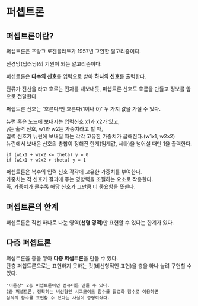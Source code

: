 # 퍼셉트론

## 퍼셉트론이란?

퍼셉트론은 프랑크 로젠블라트가 1957년 고안한 알고리즘이다.

신경망(딥러닝)의 기원이 되는 알고리즘이다.

퍼셉트론은 **다수의 신호**를 입력으로 받아 **하나의 신호**를 출력한다.

전류가 전선을 타고 흐르는 전자를 내보내듯, 퍼셉트론 신호도 흐름을 만들고 정보를 앞으로 전달한다.

퍼셉트론 신호는 '흐른다/안 흐른다(1이나 0)' 두 가지 값을 가질 수 있다.

뉴런 혹은 노드에 보내지는 입력신호 x1과 x2가 있고,  
y는 출력 신호, w1과 w2는 가중치라고 할 때,  
입력 신호가 뉴런에 보내질 때는 각각 고유한 가중치가 곱해진다.(w1x1, w2x2)  
뉴런에서 보내온 신호의 총합이 정해진 한계(임계값, 세타)을 넘어설 때만 1을 출력한다.

```
if (w1x1 + w2x2 <= theta) y = 0
if (w1x1 + w2x2 > theta) y = 1
```

퍼셉트론은 복수의 입력 신호 각각에 고유한 가중치를 부여한다.  
가중치는 각 신호가 결과에 주는 영향력을 조절하는 요소로 작용한다.  
즉, 가중치가 클수록 해당 신호가 그만큼 더 중요함을 뜻한다.

## 퍼셉트론의 한계

퍼셉트론은 직선 하나로 나눈 영역(**선형 영역**)만 표현할 수 있다는 한계가 있다.

## 다층 퍼셉트론

퍼셉트론을 층을 쌓아 **다층 퍼셉트론**을 만들 수 있다.  
단층 퍼셉트론으로는 표현하지 못하는 것(비선형적인 표현)을 층을 하나 늘려 구현할 수 있다.

```
"이론상" 2층 퍼셉트론이면 컴퓨터를 만들 수 있다.
2층 퍼셉트론, 정확히는 비선형인 시그모이드 함수를 활성화 함수로 이용하면
임의의 함수를 표현할 수 있다는 사실이 증명되었다.
```

